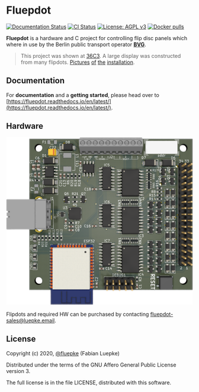# Fluepdot
[![Documentation Status](https://readthedocs.org/projects/fluepdot/badge/?version=latest)](https://fluepdot.readthedocs.io/en/latest/?badge=latest) [![CI Status](https://gitlab.com/fluepke/fluepdot/badges/master/pipeline.svg)](https://gitlab.com/fluepke/fluepdot/pipelines) [![License: AGPL v3](https://img.shields.io/badge/License-AGPL%20v3-blue.svg)](https://www.gnu.org/licenses/agpl-3.0) [![Docker pulls](https://img.shields.io/docker/pulls/fluepke/fluepdot-build-environment.svg)](https://hub.docker.com/r/fluepke/fluepdot-build-environment)

**Fluepdot** is a hardware and C project for controlling flip disc panels which where in use by the Berlin public transport operator **[BVG](https://www.bvg.de/en)**.

> This project was shown at [36C3](https://events.ccc.de/congress/2019/wiki/index.php/Main_Page). A large display was constructed from many flipdots. [Pictures](https://www.deutschlandfunkkultur.de/chaos-communication-congress-in-leipzig-auf-den-spuren-von.1264.de.html?dram:article_id=466775) [of](https://foto.benedikt-geyer.de/fluepdot-36c3/) [the](https://www.korrupt.biz/7204/36c3-nachtraege/) [installation](https://www.astrastudio.de/cloud/index.php/apps/gallery/s/nDda9j8dZQ2oNMy#IMG_7059.jpeg).

## Documentation
For **documentation** and a **getting started**, please head over to [https://fluepdot.readthedocs.io/en/latest/](https://fluepdot.readthedocs.io/en/latest/).

## Hardware
![PCB 3D rendering](./hardware/fluepboard/renderings/fluepboard_3d.png)

Flipdots and required HW  can be purchased by contacting [fluepdot-sales@luepke.email](mailto:fluepdot-sales@luepke.email).

## License
Copyright (c) 2020, [@fluepke](http://twitter.com/fluepke) (Fabian Luepke)

Distributed under the terms of the GNU Affero General Public License version 3.

The full license is in the file LICENSE, distributed with this software.
